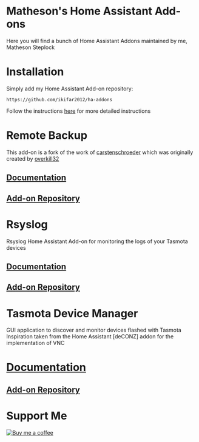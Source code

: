 # Matheson's Home Assistant Add-ons
Here you will find a bunch of Home Assistant Addons maintained by me, Matheson Steplock

# Installation
Simply add my Home Assistant Add-on repository:
```
https://github.com/ikifar2012/ha-addons
```
Follow the instructions [here] for more detailed instructions

# Remote Backup
This add-on is a fork of the work of [carstenschroeder] which was originally created by [overkill32]

## [Documentation](https://github.com/ikifar2012/remote-backup-addon/blob/master/remote-backup/DOCS.md)
## [Add-on Repository](https://github.com/ikifar2012/remote-backup-addon)

# Rsyslog
Rsyslog Home Assistant Add-on for monitoring the logs of your Tasmota devices

## [Documentation](https://github.com/ikifar2012/rsyslog-ha-addon/blob/master/rsyslog/DOCS.md)
## [Add-on Repository](https://github.com/ikifar2012/rsyslog-ha-addon)

# Tasmota Device Manager
GUI application to discover and monitor devices flashed with Tasmota
Inspiration taken from the Home Assistant [deCONZ] addon for the implementation of VNC 

# [Documentation](https://github.com/ikifar2012/tasmota-device-manager-addon/blob/master/tdm/DOCS.md)
## [Add-on Repository](https://github.com/ikifar2012/tasmota-device-manager-addon)

# Support Me
[![Buy me a coffee][buymeacoffee-logo]][buymeacoffee]

[buymeacoffee-logo]: https://cdn.buymeacoffee.com/buttons/default-black.png
[buymeacoffee]: https://www.buymeacoffee.com/mathesonstep
[overkill32]: https://github.com/overkill32/hassio-remote-backup
[carstenschroeder]: https://github.com/carstenschroeder/hassio-addons
[here]: https://www.home-assistant.io/hassio/installing_third_party_addons/
